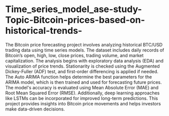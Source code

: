 # Time_series_model_ase-study-Topic-Bitcoin-prices-based-on-historical-trends-
The Bitcoin price forecasting project involves analyzing historical BTC/USD trading data using time series models. The dataset includes daily records of Bitcoin’s open, high, low, close prices, trading volume, and market capitalization. The analysis begins with exploratory data analysis (EDA) and visualization of price trends. Stationarity is checked using the Augmented Dickey-Fuller (ADF) test, and first-order differencing is applied if needed. The Auto ARIMA function helps determine the best parameters for the ARIMA model, which is then trained and used for forecasting future prices. The model's accuracy is evaluated using Mean Absolute Error (MAE) and Root Mean Squared Error (RMSE). Additionally, deep learning approaches like LSTMs can be incorporated for improved long-term predictions. This project provides insights into Bitcoin price movements and helps investors make data-driven decisions.








